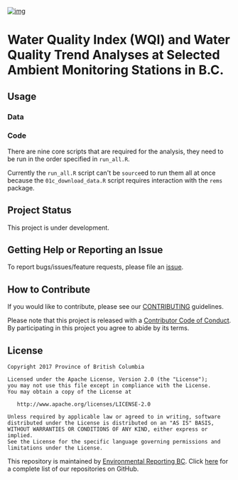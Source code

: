 
<!-- README.md is generated from README.Rmd. Please edit that file -->
[![img](https://img.shields.io/badge/Lifecycle-Dormant-ff7f2a)](https://github.com/bcgov/repomountie/blob/master/doc/lifecycle-badges.md)

Water Quality Index (WQI) and Water Quality Trend Analyses at Selected Ambient Monitoring Stations in B.C.
==========================================================================================================

Usage
-----

### Data

### Code

There are nine core scripts that are required for the analysis, they need to be run in the order specified in `run_all.R`.

Currently the `run_all.R` script can't be `source`ed to run them all at once because the `01c_download_data.R` script requires interaction with the `rems` package.

Project Status
--------------

This project is under development.

Getting Help or Reporting an Issue
----------------------------------

To report bugs/issues/feature requests, please file an [issue](https://github.com/bcgov/water-quality-analysis/issues).

How to Contribute
-----------------

If you would like to contribute, please see our [CONTRIBUTING](CONTRIBUTING.md) guidelines.

Please note that this project is released with a [Contributor Code of Conduct](CODE_OF_CONDUCT.md). By participating in this project you agree to abide by its terms.

License
-------

    Copyright 2017 Province of British Columbia

    Licensed under the Apache License, Version 2.0 (the "License");
    you may not use this file except in compliance with the License.
    You may obtain a copy of the License at 

       http://www.apache.org/licenses/LICENSE-2.0

    Unless required by applicable law or agreed to in writing, software
    distributed under the License is distributed on an "AS IS" BASIS,
    WITHOUT WARRANTIES OR CONDITIONS OF ANY KIND, either express or implied.
    See the License for the specific language governing permissions and
    limitations under the License.

This repository is maintained by [Environmental Reporting BC](http://www2.gov.bc.ca/gov/content?id=FF80E0B985F245CEA62808414D78C41B). Click [here](https://github.com/bcgov/EnvReportBC-RepoList) for a complete list of our repositories on GitHub.
